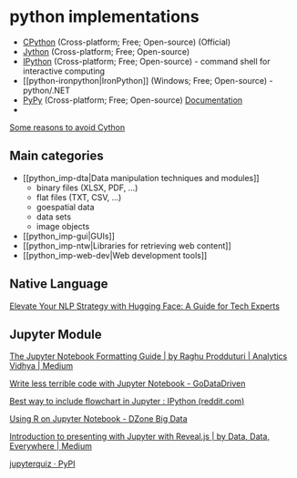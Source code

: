 # python implementations

- [CPython](http://python.org/) (Cross-platform; Free; Open-source) (Official)
- [Jython](http://www.jython.org/) (Cross-platform; Free; Open-source)  
- [IPython](http://ipython.org/) (Cross-platform; Free; Open-source) - command shell for interactive computing
- [[python-ironpython|IronPython]] (Windows; Free; Open-source) - python/.NET
- [PyPy](http://pypy.org/) (Cross-platform; Free; Open-source) [Documentation](http://codespeak.net/pypy/dist/pypy/doc/home.html)
- 

[Some reasons to avoid Cython](https://pythonspeed.com/articles/cython-limitations/)

## Main categories

- [[python_imp-dta|Data manipulation techniques and modules]]
	- binary files (XLSX, PDF, ...)
	- flat files (TXT, CSV, ...)
	- goespatial data
	- data sets
	- image objects
- [[python_imp-gui|GUIs]]
- [[python_imp-ntw|Libraries for retrieving web content]]
- [[python_imp-web-dev|Web development tools]]


## Native Language

[Elevate Your NLP Strategy with Hugging Face: A Guide for Tech Experts](https://www.stxnext.com/blog/hugging-face-nlp-library-guide/)



## Jupyter Module

  
[The Jupyter Notebook Formatting Guide | by Raghu Prodduturi | Analytics Vidhya | Medium](https://medium.com/analytics-vidhya/the-jupyter-notebook-formatting-guide-873ab39f765e)

[Write less terrible code with Jupyter Notebook - GoDataDriven](https://godatadriven.com/blog/write-less-terrible-code-with-jupyter-notebook/)

[Best way to include flowchart in Jupyter : IPython (reddit.com)](https://www.reddit.com/r/IPython/comments/65yv2x/best_way_to_include_flowchart_in_jupyter/)  
  
[Using R on Jupyter Notebook - DZone Big Data](https://dzone.com/articles/using-r-on-jupyternbspnotebook)  
  
[Introduction to presenting with Jupyter with Reveal.js | by Data, Data, Everywhere | Medium](https://medium.com/@Ben_Obe/introduction-to-presenting-with-juypter-with-reveal-js-8e34a07081b2)

[jupyterquiz · PyPI](https://pypi.org/project/jupyterquiz/)